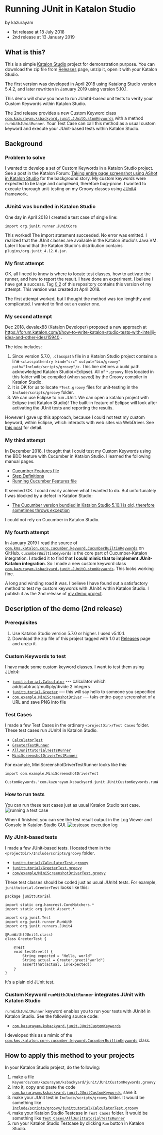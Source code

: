 Running JUnit in Katalon Studio
====

by kazurayam
- 1st release at 18 July 2018
- 2nd release at 13 January 2019

## What is this?

This is a simple [Katalon Studio](https://www.katalon.com/) project for demonstration purpose. You can download the zip file from [Releases](https://github.com/kazurayam/RunningJUnitInKatalonStudio/releases) page, unzip it, open it with your Katalon Studio.

The first version was developed in April 2018 using Katalong Studio version 5.4.2, and later rewritten in January 2019 using version 5.10.1.

This demo will show you how to run JUnit4-based unit tests to verify your Custom Keywords within Katalon Studio.

The 2nd release provides a new Custom Keyword class [`com.kazurayam.ksbackyard.junit.JUnitCustomKeywords`](Keywords/com/kazurayam/ksbackyard/junit/JUnitCustomKeywords.groovy) with a method `runWithJUnitRunner`. Your Test Case can call this method as a usual custom keyword and execute your JUnit-based tests within Katalon Studio.

## Background

### Problem to solve
I wanted to develop a set of Custom Keywords in a Katalon Studio project. See a post in the Katalon Forum: [Taking entire page screenshot using AShot in Katalon Studio](https://forum.katalon.com/t/taking-entire-page-screenshot-using-ashot-in-katalon-studio/12429) for the background story. My custom keywords were expected to be large and complexed, therefore bug-prone. I wanted to execute thorough unit-testing on my Groovy classes using [JUnit4](https://junit.org/junit4/) framework.

### JUnit4 was bundled in Katalon Studio

One day in April 2018 I created a test case of single line:
```
import org.junit.runner.JUnitCore
```

This worked! The import statement succeeded. No error was emitted. I realized that the JUnit classes are available in the Katalon Studio's Java VM. Later I found that the Katalon Studio's distribution contains `plugins/org.junit_4.12.0.jar`.

### My first attempt

OK, all I need to know is where to locate test classes, how to activate the runner, and how to report the result. I have done an experiment. I believe I have got a success. Tag [0.2](https://github.com/kazurayam/RunningJUnitInKatalonStudio/tree/0.2) of this repository contains this version of my attempt. This version was created at April 2018.

The first attempt worked, but I thought the method was too lenghthy and complicated. I wanted to find out an easier one.

### My second attempt

Dec 2018, devalex88 (Katalon Developer) proposed a new approach at https://forum.katalon.com/t/how-to-write-katalon-studio-tests-with-intellij-idea-and-other-ides/15940 .

The idea includes:
1. Since version 5.7.0, `.classpath` file in a Katalon Studio project contains a line `<classpathentry kind="src" output="bin/groovy" path="Include/scripts/groovy"/>`. This line defines a build path acknowledged Katalon Studio(=Eclipse). All of `*.groovy` files located in this folder will be compiled (when saved) by the Groovy compiler in Katalon Studio.
2. It is OK for us to locate `*Test.groovy` files for unit-testing in the `Include/scripts/groovy` folder.
3. We can use Eclipse to run JUnit. We can open a katalon project with Eclipse (not Katalon Studio)! The built-in feature of Eclipse will look after activating the JUnit tests and reporting the results.

However I gave up this approach, because I could not test my custom keyword, within Eclipse, which interacts with web sites via WebDriver. See [this post](https://forum.katalon.com/t/how-to-write-katalon-studio-tests-with-intellij-idea-and-other-ides/15940/27) for detail.

### My third attempt

In December 2018, I thought that I could test my Custom Keywords using the BDD feature with Cucumber in Katalon Studio. I learned the following manual pages.
- [Cucumber Features file](https://docs.katalon.com/katalon-studio/docs/cucumber-features-file.html)
- [Step Definitions](https://docs.katalon.com/katalon-studio/docs/step-definitions.html)
- [Running Cucumber Features file](https://docs.katalon.com/katalon-studio/docs/running-cucumber-features-file.html)

It seemed OK. I could nearly achieve what I wanted to do. But unfortunately I was blocked by a defect in Katalon Studio:
- [The Cucumber version bundled in Katalon Studio 5.10.1 is old, therefore sometimes throws exception](https://forum.katalon.com/t/poor-error-diagnostics-when-cucumber-feature-is-problematic/17474/8)

I could not rely on Cucumber in Katalon Studio.

### My fourth attempt

In January 2019 I read the source of [`com.kms.katalon.core.cucumber.keyword.CucumberBuiltinKeywords`](https://github.com/katalon-studio/katalon-studio-testing-framework/blob/master/Include/scripts/groovy/com/kms/katalon/core/cucumber/keyword/CucumberBuiltinKeywords.groovy) on GitHub. `CucumberBuiltinKeywords` is the core part of Cucumber-Katalon integration. I studied it to find that **I could mimic that to implement JUnit-Katalon integration**. So I made a new custom keyword class  [`com.kazurayam.ksbackyard.junit.JUnitCustomKeywords`](Keywords/com/kazurayam/ksbackyard/junit/JUnitCustomKeywords.groovy). This looks working fine.

A long and winding road it was. I believe I have found out a satisfactory method to test my custom keywords with JUnit4 within Katalon Studio. I publish it as the 2nd release of [my demo project](https://github.com/kazurayam/RunningJUnitInKatalonStudio/).

## Description of the demo (2nd release)

### Prerequisites

1. Use Katalon Studio version 5.7.0 or higher. I used v5.10.1.
2. Download the zip file of this project tagged with 1.0 at [Releases](https://github.com/kazurayam/RunningJUnitInKatalonStudio/releases) page and unzip it.

### Custom Keywords to test

I have made some custom keyword classes. I want to test them using JUnit4:
- [`junittutorial.Calculator`](Keywords/junittutorial/Calculator.groovy) --- calculator which add/subtract/multiply/divide 2 integers
- [`junittutorial.Greeter`](Keywords/junittutorial/Greeter.groovy) --- this will say hello to someone you sepecified
- [`com.example.MiniScreenshotDriver`](Keywords/com/example/MiniScreenshotDriver.groovy) --- taks entire-page screenshot of a URL and save PNG into file

### Test Cases

I made a few Test Cases in the ordinary `<projectDir>/Test Cases` folder. These test cases run JUnit4 in Katalon Studio.
- [`CalculatorTest`](Scripts/test/CalculatorTestRunner/Script1547192368406.groovy)
- [`GreeterTestRunner`](Scripts/test/GreeterTestRunner/Script1547296768493.groovy)
- [`AllJunittutorialTestsRunner`](Scripts/test/AllJunittutorialTestsRunner/Script1547339195032.groovy)
- [`MiniScreenshotDriverTestRunner`](Scripts/test/MiniScreenshotDriverTestRunner/Script1547301583006.groovy)

For example, MiniScreenshotDriverTestRunner looks like this:
```
import com.example.MiniScreenshotDriverTest

CustomKeywords.'com.kazurayam.ksbackyard.junit.JUnitCustomKeywords.runWithJUnitRunner'(MiniScreenshotDriverTest.class)
```

### How to run tests

You can run these test cases just as usual Katalon Studio test case.
![running a test case](docs/images/running_testcase.png)

When it finished, you can see the test result output in the Log Viewer and Console in Katalon Studio GUI.
![testcase execution log](docs/images/testcase_execution_log.png)

### My JUnit-based tests

I made a few JUnit-based tests. I located them in the `<projectDir>/Include/scripts/groovy` folder.
- [`junittutorial/CalculatorTest.groovy`](Include/scripts/groovy/junittutorial/CalculatorTest.groovy)
- [`junittutorial/GreeterTest.groovy`](Include/scripts/groovy/junittutorial/GreeterTest.groovy)
- [`com/example/MiniScreenshotDriverTest.groovy`](Include/scripts/groovy/com/example/MiniScreenshotDriverTest.groovy)

These test classes should be coded just as usual JUnit4 tests. For example, `junittutorial.GreeterTest` looks like this:

```
package junittutorial

import static org.hamcrest.CoreMatchers.*
import static org.junit.Assert.*

import org.junit.Test
import org.junit.runner.RunWith
import org.junit.runners.JUnit4

@RunWith(JUnit4.class)
class GreeterTest {

    @Test
    void testGreet() {
        String expected = "Hello, world"
        String actual = Greeter.greet("world")
        assertThat(actual, is(expected))
    }
}
```

It's a plain old JUnit test.

### Custom Keyword `runWithJUnitRunner` integrates JUnit with Katalon Studio

`runWithJUnitRunner` keyword enables you to run your tests with JUnit4 in Katalon Studio. See the following source code:
- [`com.kazurayam.ksbackyard.junit.JUnitCustomKeywords`](Keywords/com/kazurayam/ksbackyard/junit/JUnitCustomKeywords.groovy)

I developed this as a mimic of the  [`com.kms.katalon.core.cucumber.keyword.CucumberBuiltinKeywords`](https://github.com/katalon-studio/katalon-studio-testing-framework/blob/master/Include/scripts/groovy/com/kms/katalon/core/cucumber/keyword/CucumberBuiltinKeywords.groovy) class.

## How to apply this method to your projects

In your Katalon Studio project, do the following:
1. make a file `Keywords/com/kazurayam/ksbackyard/junit/JUnitCustomKeywords.groovy`
2. Into it, copy and paste the code [`com.kazurayam.ksbackyard.junit.JUnitCustomKeywords`](Keywords/com/kazurayam/ksbackyard/junit/JUnitCustomKeywords.groovy), save it.
3. make your JUnit test in `Include/scripts/groovy` folder. It would be something like [`Include/scripts/groovy/junittutorial/CalculatorTest.groovy`](Include/scripts/groovy/junittutorial/CalculatorTest.groovy)
4. make your Katalon Studio Testcase in `Test Cases` folder. It would be something like [`Test Cases/AllJunittutorialTestsRunner`](Scripts/test/AllJunittutorialTestsRunner/Script1547339195032.groovy)
5. run your Katalon Studio Testcase by clicking `Run` button in Katalon Studio.
